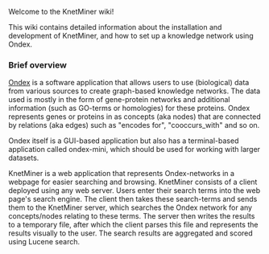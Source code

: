 Welcome to the KnetMiner wiki!

This wiki contains detailed information about the installation and development of KnetMiner, and how to set up a knowledge network using Ondex.

### Brief overview

[Ondex](http://www.ondex.org/index.shtml) is a software application that allows users to use (biological) data from various sources to create graph-based knowledge networks. The data used is mostly in the form of gene-protein networks and additional information (such as GO-terms or homologies) for these proteins. Ondex represents genes or proteins in as concepts (aka nodes) that are connected by relations (aka edges) such as "encodes for", "cooccurs_with" and so on.

Ondex itself is a GUI-based application but also has a terminal-based application called ondex-mini, which should be used for working with larger datasets.

KnetMiner is a web application that represents Ondex-networks in a webpage for easier searching and browsing. KnetMiner consists of a client deployed using any web server. Users enter their search terms into the web page's search engine. The client then takes these search-terms and sends them to the KnetMiner server, which searches the Ondex network for any concepts/nodes relating to these terms. The server then writes the results to a temporary file, after which the client parses this file and represents the results visually to the user. The search results are aggregated and scored using Lucene search.